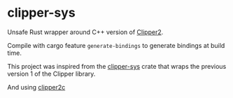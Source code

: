 # clipper-sys

Unsafe Rust wrapper around C++ version of [Clipper2](https://github.com/AngusJohnson/Clipper2).

Compile with cargo feature `generate-bindings` to generate bindings at build time.

This project was inspired from the
[clipper-sys](https://crates.io/crates/clipper-sys) crate that wraps the
previous version 1 of the Clipper library.

And using [clipper2c](https://github.com/geoffder/clipper2c) 
